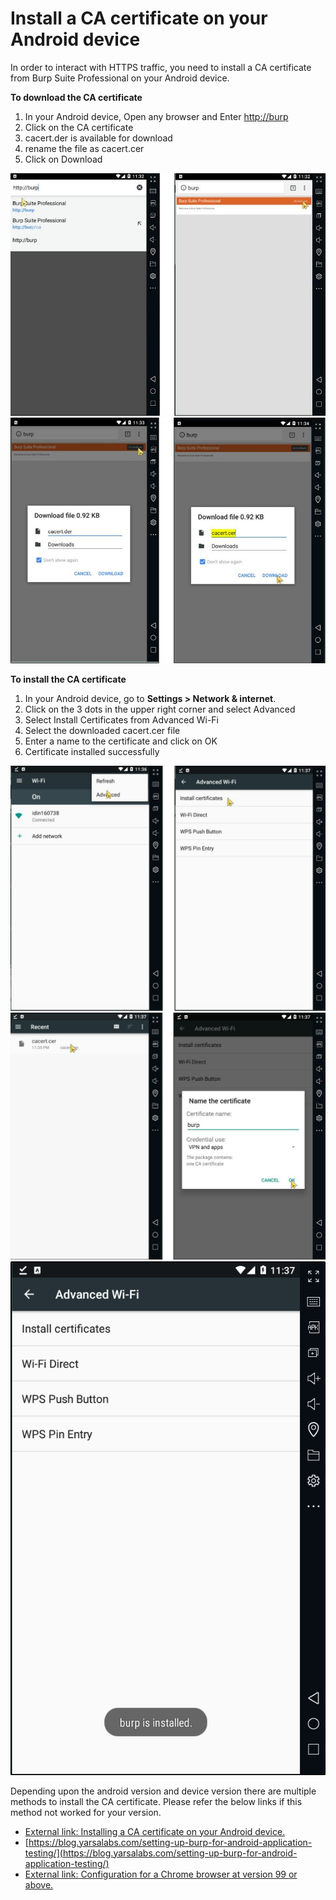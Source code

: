 # Install a CA certificate on your Android device

In order to interact with HTTPS traffic, you need to install a CA certificate from Burp Suite
Professional on your Android device.

**To download the CA certificate**

1. In your Android device, Open any browser and Enter [http://burp](http://burp)
2. Click on the CA certificate
3. cacert.der is available for download
4. rename the file as cacert.cer
5. Click on Download

![](../../img/20.jpg)
![](../../img/21.jpg)

**To install the CA certificate**

1. In your Android device, go to **Settings > Network & internet**.
2. Click on the 3 dots in the upper right corner and select Advanced
3. Select Install Certificates from Advanced Wi-Fi
4. Select the downloaded cacert.cer file
5. Enter a name to the certificate and click on OK
6. Certificate installed successfully

![](../../img/22.jpg)
![](../../img/23.jpg)
![](../../img/24.jpg)

Depending upon the android version and device version there are multiple methods to install
the CA certificate. Please refer the below links if this method not worked for your version.

- [External link: Installing a CA certificate on your Android device.](https://blog.ropnop.com/configuring-burp-suite-with-android-nougat)
- [https://blog.yarsalabs.com/setting-up-burp-for-android-application-testing/](https://blog.yarsalabs.com/setting-up-burp-for-android-application-testing/)
- [External link: Configuration for a Chrome browser at version 99 or above.](https://httptoolkit.tech/blog/chrome-android-certificate-transparency)